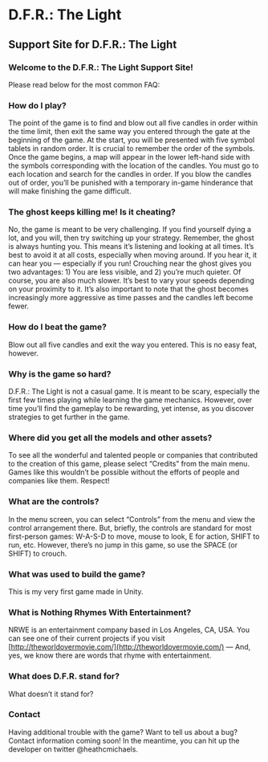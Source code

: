# D.F.R.: The Light

## Support Site for D.F.R.: The Light

### Welcome to the D.F.R.: The Light Support Site!

Please read below for the most common FAQ:

### How do I play?

The point of the game is to find and blow out all five candles in order within the time limit, then exit the same way you entered through the gate at the beginning of the game. At the start, you will be presented with five symbol tablets in random order. It is crucial to remember the order of the symbols. Once the game begins, a map will appear in the lower left-hand side with the symbols corresponding with the location of the candles. You must go to each location and search for the candles in order. If you blow the candles out of order, you’ll be punished with a temporary in-game hinderance that will make finishing the game difficult. 

### The ghost keeps killing me! Is it cheating?

No, the game is meant to be very challenging. If you find yourself dying a lot, and you will, then try switching up your strategy. Remember, the ghost is always hunting you. This means it’s listening and looking at all times. It’s best to avoid it at all costs, especially when moving around. If you hear it, it can hear you — especially if you run! Crouching near the ghost gives you two advantages: 1) You are less visible, and 2) you’re much quieter. Of course, you are also much slower. It’s best to vary your speeds depending on your proximity to it. It’s also important to note that the ghost becomes increasingly more aggressive as time passes and the candles left become fewer.

### How do I beat the game?

Blow out all five candles and exit the way you entered. This is no easy feat, however. 

### Why is the game so hard?

D.F.R.: The Light is not a casual game. It is meant to be scary, especially the first few times playing while learning the game mechanics. However, over time you’ll find the gameplay to be rewarding, yet intense, as you discover strategies to get further in the game. 

### Where did you get all the models and other assets?

To see all the wonderful and talented people or companies that contributed to the creation of this game, please select “Credits” from the main menu. Games like this wouldn’t be possible without the efforts of people and companies like them. Respect!

### What are the controls?

In the menu screen, you can select “Controls” from the menu and view the control arrangement there. But, briefly, the controls are standard for most first-person games: W-A-S-D to move, mouse to look, E for action, SHIFT to run, etc. However, there’s no jump in this game, so use the SPACE (or SHIFT) to crouch.

### What was used to build the game?

This is my very first game made in Unity.

### What is Nothing Rhymes With Entertainment?

NRWE is an entertainment company based in Los Angeles, CA, USA. You can see one of their current projects if you visit [http://theworldovermovie.com/](http://theworldovermovie.com/) — And, yes, we know there are words that rhyme with entertainment. 

### What does D.F.R. stand for?

What doesn’t it stand for?

### Contact

Having additional trouble with the game? Want to tell us about a bug? Contact information coming soon! In the meantime, you can hit up the developer on twitter @heathcmichaels. 

